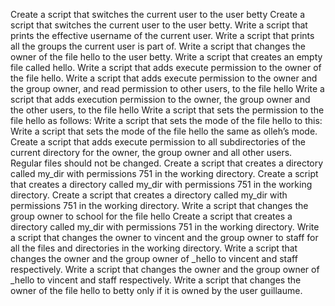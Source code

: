 Create a script that switches the current user to the user betty
Create a script that switches the current user to the user betty.
Write a script that prints the effective username of the current user.
Write a script that prints all the groups the current user is part of.
Write a script that changes the owner of the file hello to the user betty.
Write a script that creates an empty file called hello.
Write a script that adds execute permission to the owner of the file hello.
Write a script that adds execute permission to the owner and the group owner, and read permission to other users, to the file hello
Write a script that adds execution permission to the owner, the group owner and the other users, to the file hello
Write a script that sets the permission to the file hello as follows:
Write a script that sets the mode of the file hello to this:
Write a script that sets the mode of the file hello the same as olleh’s mode.
Create a script that adds execute permission to all subdirectories of the current directory for the owner, the group owner and all other users. Regular files should not be changed.
Create a script that creates a directory called my_dir with permissions 751 in the working directory.
Create a script that creates a directory called my_dir with permissions 751 in the working directory.
Create a script that creates a directory called my_dir with permissions 751 in the working directory.
Write a script that changes the group owner to school for the file hello
Create a script that creates a directory called my_dir with permissions 751 in the working directory.
Write a script that changes the owner to vincent and the group owner to staff for all the files and directories in the working directory.
Write a script that changes the owner and the group owner of _hello to vincent and staff respectively.
Write a script that changes the owner and the group owner of _hello to vincent and staff respectively.
Write a script that changes the owner of the file hello to betty only if it is owned by the user guillaume.
